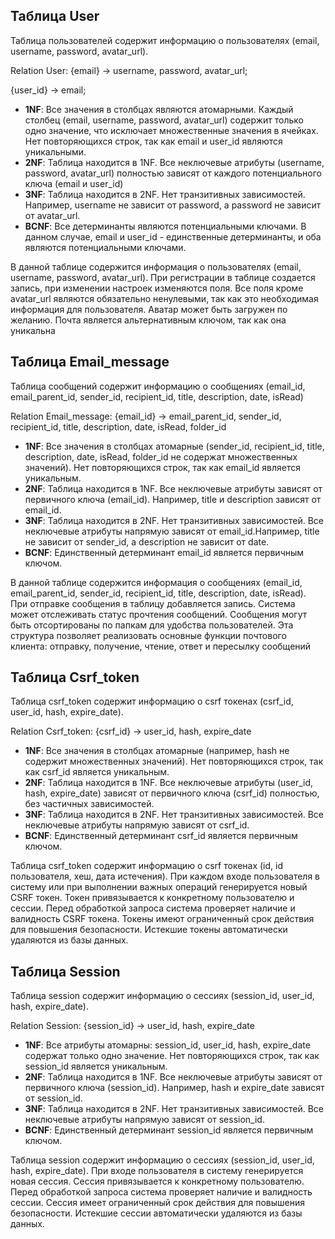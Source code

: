 ## Таблица User

Таблица пользователей содержит информацию о пользователях (email, username, password, avatar_url).

Relation User:
{email} -> username, password, avatar_url;


{user_id} -> email;

- **1NF**: Все значения в столбцах являются атомарными. Каждый столбец (email, username, password, avatar_url) содержит только одно значение, что исключает множественные значения в ячейках. Нет повторяющихся строк, так как email и user_id являются уникальными.
- **2NF**: Таблица находится в 1NF. Все неключевые атрибуты (username, password, avatar_url) полностью зависят от каждого потенциального ключа (email и user_id)
- **3NF**: Таблица находится в 2NF. Нет транзитивных зависимостей. Например, username не зависит от password, а password не зависит от avatar_url.
- **BCNF**: Все детерминанты являются потенциальными ключами. В данном случае, email и user_id - единственные детерминанты, и оба являются потенциальными ключами.

В данной таблице содержится информация о пользователях (email, username, password, avatar_url).
При регистрации в таблице создается запись, при изменении настроек изменяются поля.
Все поля кроме avatar_url являются обязательно ненулевыми, так как это необходимая информация для пользователя.
Аватар может быть загружен по желанию. Почта является альтернативным ключом, так как она уникальна

## Таблица Email_message

Таблица сообщений содержит информацию о сообщениях (email_id, email_parent_id, sender_id, recipient_id, title, description, date, isRead)

Relation Email_message:
{email_id} -> email_parent_id, sender_id, recipient_id, title, description, date, isRead, folder_id


- **1NF**: Все значения в столбцах атомарные (sender_id, recipient_id, title, description, date, isRead, folder_id не содержат множественных значений). Нет повторяющихся строк, так как email_id является уникальным.
- **2NF**: Таблица находится в 1NF. Все неключевые атрибуты зависят от первичного ключа (email_id). Например, title и description зависят от email_id.
- **3NF**: Таблица находится в 2NF. Нет транзитивных зависимостей. Все неключевые атрибуты напрямую зависят от email_id.Например, title не зависит от sender_id, а description не зависит от date.
- **BCNF**: Единственный детерминант email_id является первичным ключом.

В данной таблице содержится информация о сообщениях (email_id, email_parent_id, sender_id, recipient_id, title, description, date, isRead). При отправке сообщения в таблицу добавляется запись. Система может отслеживать статус прочтения сообщений. Сообщения могут быть отсортированы по папкам для удобства пользователей. Эта структура позволяет реализовать основные функции почтового клиента: отправку, получение, чтение, ответ и пересылку сообщений

## Таблица Csrf_token

Таблица csrf_token содержит информацию о csrf токенах (csrf_id, user_id, hash, expire_date).

Relation Csrf_token:
{csrf_id} -> user_id, hash, expire_date
- **1NF**: Все значения в столбцах атомарные (например, hash не содержит множественных значений). Нет повторяющихся строк, так как csrf_id является уникальным.
- **2NF**: Таблица находится в 1NF. Все неключевые атрибуты (user_id, hash, expire_date) зависят от первичного ключа (csrf_id) полностью, без частичных зависимостей.
- **3NF**: Таблица находится в 2NF. Нет транзитивных зависимостей. Все неключевые атрибуты напрямую зависят от csrf_id.
- **BCNF**: Единственный детерминант csrf_id является первичным ключом.

Таблица csrf_token содержит информацию о csrf токенах (id, id пользователя, хеш, дата истечения). При каждом входе пользователя в систему или при выполнении важных операций генерируется новый CSRF токен. Токен привязывается к конкретному пользователю и сессии. Перед обработкой запроса система проверяет наличие и валидность CSRF токена. Токены имеют ограниченный срок действия для повышения безопасности. Истекшие токены автоматически удаляются из базы данных.

## Таблица Session

Таблица session содержит информацию о сессиях (session_id, user_id, hash, expire_date).

Relation Session:
{session_id} -> user_id, hash, expire_date
- **1NF**: Все атрибуты атомарны: session_id, user_id, hash, expire_date содержат только одно значение. Нет повторяющихся строк, так как session_id является уникальным.
- **2NF**: Таблица находится в 1NF. Все неключевые атрибуты зависят от первичного ключа (session_id). Например, hash и expire_date зависят от session_id.
- **3NF**: Таблица находится в 2NF. Нет транзитивных зависимостей. Все неключевые атрибуты напрямую зависят от session_id.
- **BCNF**: Единственный детерминант session_id является первичным ключом. 

Таблица session содержит информацию о сессиях (session_id, user_id, hash, expire_date). При входе пользователя в систему генерируется новая сессия. Сессия привязывается к конкретному пользователю. Перед обработкой запроса система проверяет наличие и валидность сессии. Сессия имеет ограниченный срок действия для повышения безопасности. Истекшие сессии автоматически удаляются из базы данных.
